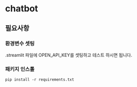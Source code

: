 # chatbot


## 필요사항
### 환경변수 셋팅
.streamlit 파일에 OPEN_API_KEY를 셋팅하고 테스트 하시면 됩니다.
### 패키지 인스톨
```
pip install -r requirements.txt
```